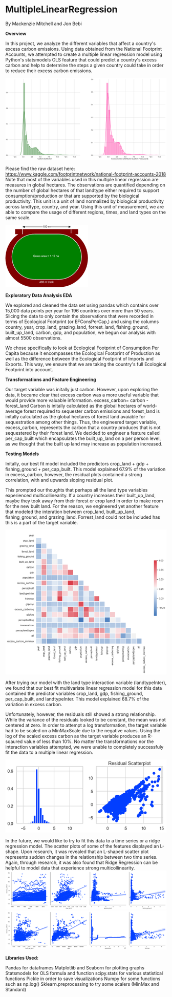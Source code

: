 # MultipleLinearRegression

By Mackenzie Mitchell and Jon Bebi

**Overview**</n>

In this project, we analyze the different variables that affect a country's excess carbon emissions. Using data obtained from the National Footprint Accounts, we attempted to create a multiple linear regression model using Python's statsmodels OLS feature that could predict a country's excess carbon and help to determine the steps a given country could take in order to reduce their excess carbon emissions.

![TargetDistplots](https://github.com/mackenziemitchell6/BigfootPrint/blob/master/Visualizations/TargetDistplots.png)

Please find the raw dataset here: https://www.kaggle.com/footprintnetwork/national-footprint-accounts-2018
Note that most of the variables used in this multiple linear regression are measures in global hectares. The observations are quantified depending on the number of global hectares of that landtype either required to support consumption/production or that are supported by the biological productivity. This unit is a unit of land normalized by biological productivity across landtype, country, and year. Using this unit of measurement, we are able to compare the usage of different regions, times, and land types on the same scale. 

![HectareVisualization](https://github.com/mackenziemitchell6/BigfootPrint/blob/master/Visualizations/hectare.png)

**Exploratory Data Analysis EDA**

We explored and cleaned the data set using pandas which contains over 15,000 data points per year for 196 countries over more than 50 years. Slicing the data to only contain the observations that were recorded in terms of Ecological Footprint (or EFConsPerCap,) and using the columns country, year, crop_land, grazing_land, forrest_land, fishing_ground, built_up_land, carbon, gdp, and population, we begun our analysis with almost 5500 observations.

We chose specifically to look at Ecological Footprint of Consumption Per Capita because it encompasses the Ecological Footprint of Production as well as the difference between the Ecological Footprint of Imports and Exports. This way, we ensure that we are taking the country's full Ecological Footprint into account. 

**Transformations and Feature Engineering**

Our target variable was initally just carbon. However, upon exploring the data, it became clear that excess carbon was a more useful variable that would provide more valuable information.
    excess_carbon= carbon - forest_land
Carbon is initally calculated as the global hectares of world-average forest required to sequester carbon emissions and forest_land is initally calculated as the global hectares of forest land avaiable for sequestration among other things. Thus, the engineered target variable, excess_carbon, represents the carbon that a country produces that is not sequestered by their forest land. We decided to engineer a feature called per_cap_built which encapsulates the built_up_land on a per person level, as we thought that the built up land may increase as population increased.

**Testing Models**

Initally, our best fit model included the predictors crop_land + gdp + fishing_ground + per_cap_built. This model explained 67.9% of the variation in excess_carbon, however, the residual plots contained a strong correlation, with and upwards sloping residual plot. 

This prompted our thoughts that perhaps all the land type variables experienced multicollinearity. If a country increases their built_up_land, maybe they took away from their forest or crop land in order to make room for the new built land. For the reason, we engineered yet another feature that modeled the interation between crop_land, built_up_land, fishing_ground, and grazing_land. Forrest_land could not be included has this is a part of the target variable. 

![CorrelationMatrix](https://github.com/mackenziemitchell6/BigfootPrint/blob/master/Visualizations/CorrelationMatrix.png)

After trying our model with the land type interaction variable (landtypeInter), we found that our best fit multivariate linear regression model for this data contained the predictor variables crop_land, gdp, fishing_ground, per_cap_built, and landtypeInter. This model explained 68.7% of the variation in excess carbon. 

Unfortunately, however, the residuals still showed a strong relationship. While the variance of the residuals looked to be constant, the mean was not centered at zero. In order to attempt a log transformation, the target variable had to be scaled on a MinMaxScale due to the negative values. Using the log of the scaled excess carbon as the target variable produces an R-sqaured value of less than 10%. No matter the transformations nor the interaction variables attempted, we were unable to completely successfuly fit the data to a multiple linear regression.


![ResidualPlots](https://github.com/mackenziemitchell6/BigfootPrint/blob/master/Visualizations/ResidualPlots(BestFit).png)

In the future, we would like to try to fit this data to a time series or a ridge regression model. The scatter plots of some of the features displayed an L-shape. Upon research, it was revealed that an L-shaped scatter plot represents sudden changes in the relationship between two time series. Again, through research, it was also found that Ridge Regression can be helpful to model data that experience strong multicollinearity.
![ScatterPlots1](https://github.com/mackenziemitchell6/BigfootPrint/blob/master/Visualizations/Scatterplots1.png)
![ScatterPlots2](https://github.com/mackenziemitchell6/BigfootPrint/blob/master/Visualizations/Scatterplots2.png)

**Libraries Used:**

Pandas for dataframes
Matplotlib and Seaborn for plotting graphs
Statsmodels for OLS formula and function
scipy.stats for various statistical functions
Pickle in order to save visualizations
Numpy for some functions such as np.log()
Sklearn.preprocessing to try some scalers (MinMax and Standard)
